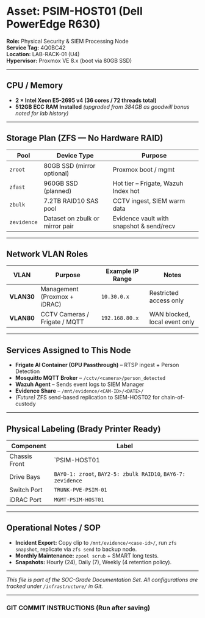 # Asset: PSIM-HOST01 (Dell PowerEdge R630)

**Role:** Physical Security & SIEM Processing Node  
**Service Tag:** 4Q0BC42  
**Location:** LAB-RACK-01 (U4)  
**Hypervisor:** Proxmox VE 8.x (boot via 80GB SSD)

---

## CPU / Memory
- **2 × Intel Xeon E5-2695 v4 (36 cores / 72 threads total)**
- **512GB ECC RAM Installed** *(upgraded from 384GB as goodwill bonus noted for lab history)*

---

## Storage Plan (ZFS — No Hardware RAID)
| Pool | Device Type | Purpose |
|------|------------|--------|
| `zroot` | 80GB SSD (mirror optional) | Proxmox boot / mgmt |
| `zfast` | 960GB SSD (planned) | Hot tier – Frigate, Wazuh Index hot |
| `zbulk` | 7.2TB RAID10 SAS pool | CCTV ingest, SIEM warm data |
| `zevidence` | Dataset on zbulk or mirror pair | Evidence vault with snapshot & send/recv |

---

## Network VLAN Roles
| VLAN | Purpose | Example IP Range | Notes |
|------|--------|-----------------|------|
| **VLAN30** | Management (Proxmox + iDRAC) | `10.30.0.x` | Restricted access only |
| **VLAN80** | CCTV Cameras / Frigate / MQTT | `192.168.80.x` | WAN blocked, local event only |

---

## Services Assigned to This Node
- **Frigate AI Container (GPU Passthrough)** – RTSP ingest + Person Detection
- **Mosquitto MQTT Broker** – `/cctv/<camera>/person_detected`
- **Wazuh Agent** – Sends event logs to SIEM Manager
- **Evidence Share** – `/mnt/evidence/<CAM-ID>/<DATE>/`
- *(Future)* ZFS send-based replication to SIEM-HOST02 for chain-of-custody

---

## Physical Labeling (Brady Printer Ready)
| Component | Label |
|----------|------|
| Chassis Front | `PSIM-HOST01 | CCTV/SIEM NODE | VLAN30+80` |
| Drive Bays | `BAY0-1: zroot`, `BAY2-5: zbulk RAID10`, `BAY6-7: zevidence` |
| Switch Port | `TRUNK-PVE-PSIM-01` |
| iDRAC Port | `MGMT-PSIM-HOST01` |

---

## Operational Notes / SOP
- **Incident Export:** Copy clip to `/mnt/evidence/<case-id>/`, run `zfs snapshot`, replicate via `zfs send` to backup node.
- **Monthly Maintenance:** `zpool scrub` + SMART long tests.
- **Snapshots:** Hourly (24), Daily (7), Weekly (4 retention policy).

---

_This file is part of the SOC-Grade Documentation Set. All configurations are tracked under `/infrastructure/` in Git._

---

### GIT COMMIT INSTRUCTIONS (Run after saving)
